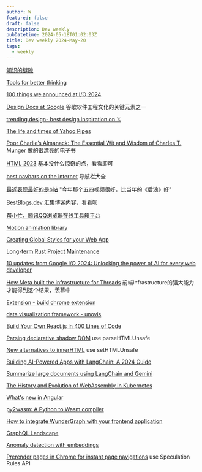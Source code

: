 ```yaml
---
author: W
featured: false
draft: false
description: Dev weekly
pubDatetime: 2024-05-18T01:02:03Z
title: Dev weekly 2024-May-20
tags:
  - weekly
---
```


[知识的缝隙](https://mp.weixin.qq.com/s/Nu16xFYIInSZN5hjW-avrw)

[Tools for better thinking](https://untools.co/)

[100 things we announced at I/O 2024](https://blog.google/technology/ai/google-io-2024-100-announcements/)

[Design Docs at Google](https://www.industrialempathy.com/posts/design-docs-at-google/) 谷歌软件工程文化的关键元素之一

[trending.design- best design inspiration on 𝕏](https://trending.design/)

[The life and times of Yahoo Pipes](https://retool.com/pipes)

[Poor Charlie’s Almanack: The Essential Wit and Wisdom of Charles T. Munger](https://press.stripe.com/poor-charlies-almanack) 做的很漂亮的电子书

[HTML 2023](https://2023.stateofhtml.com/en-US) 基本没什么惊奇的点，看看即可

[best navbars on the internet](https://www.navbar.gallery/) 导航栏大全

[最近表现最好的是b站](https://mp.weixin.qq.com/s/0CplJPBCCoXhTuVst45jVA) "今年那个五四视频很好，比当年的《后浪》好"

[BestBlogs.dev ](https://www.bestblogs.dev/feeds?featured=y) 汇集博客内容，看看呗

[帮小忙，腾讯QQ浏览器在线工具箱平台](https://tool.browser.qq.com/)

[Motion animation library](https://motion.dev/)

[Creating Global Styles for your Web App](https://dev.to/mirzaleka/creating-global-styles-for-your-web-app-3gcc?s=09)

[Long-term Rust Project Maintenance](https://corrode.dev/blog/long-term-rust-maintenance/?s=09)

[10 updates from Google I/O 2024: Unlocking the power of AI for every web developer](https://developer.chrome.com/blog/web-at-io24?linkId=9844208)

[How Meta built the infrastructure for Threads](https://engineering.fb.com/2023/12/19/core-infra/how-meta-built-the-infrastructure-for-threads/) 前端infrastructure的强大能力才能得到这个结果，羡慕中

[Extension - build chrome extension](https://extension.js.org/)

[data visualization framework - unovis](https://unovis.dev/)

[Build Your Own React.js in 400 Lines of Code](https://webdeveloper.beehiiv.com/p/build-react-400-lines-code)

[Parsing declarative shadow DOM](https://fullystacked.net/parsing-shadow-dom/) use parseHTMLUnsafe

[New alternatives to innerHTML](https://fullystacked.net/innerhtml-alternatives/) use setHTMLUnsafe

[Building AI-Powered Apps with LangChain: A 2024 Guide](https://blog.gopenai.com/building-ai-powered-apps-with-langchain-a-2024-guide-a21df1d26b6c)

[Summarize large documents using LangChain and Gemini](https://github.com/google/generative-ai-docs/blob/main/examples/gemini/python/langchain/Gemini_LangChain_Summarization_WebLoad.ipynb)

[The History and Evolution of WebAssembly in Kubernetes](https://www.fermyon.com/blog/history-and-evolution-of-webassembly-in-kubernetes)

[What's new in Angular](https://www.youtube.com/watch?v=srP2P6j4Cqw)

[py2wasm: A Python to Wasm compiler](https://wasmer.io/posts/py2wasm-a-python-to-wasm-compiler)

[How to integrate WunderGraph with your frontend application](https://blog.logrocket.com/how-to-integrate-wundergraph-frontend-application/)

[GraphQL Landscape](https://landscape.graphql.org/)

[Anomaly detection with embeddings](https://colab.research.google.com/github/google-gemini/cookbook/blob/main/examples/Anomaly_detection_with_embeddings.ipynb)

[Prerender pages in Chrome for instant page navigations](https://developer.chrome.com/docs/web-platform/prerender-pages) use Speculation Rules API

[]()

[]()

[]()

[]()

[]()

[]()

[]()
